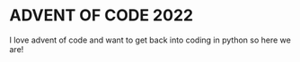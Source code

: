 # ADVENT OF CODE 2022

I love advent of code and want to get back into coding in python so here we are!
